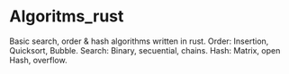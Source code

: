 # Algoritms_rust
Basic search, order &amp; hash algorithms written in rust.
Order: Insertion, Quicksort, Bubble.
Search: Binary, secuential, chains.
Hash: Matrix, open Hash, overflow.
